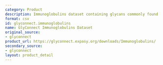 ```yaml
---
category: Product
description: Immunoglobulins dataset containing glycans commonly found on immunoglobulins
format: csv
id: glyconnect.immunoglobulins
name: GlyConnect Immunoglobulins Dataset
original_source:
- glyconnect
product_url: https://glyconnect.expasy.org/downloads/Immunoglobulins/
secondary_source:
- glyconnect
layout: product_detail
---
```

